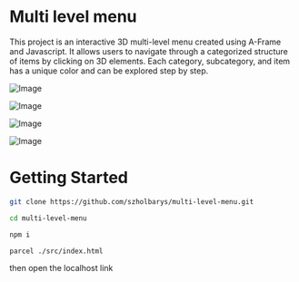 # Multi level menu

This project is an interactive 3D multi-level menu created using A-Frame and Javascript. It allows users to navigate through a categorized structure of items by clicking on 3D elements. Each category, subcategory, and item has a unique color and can be explored step by step.

![Image](https://github.com/user-attachments/assets/ff9f4142-0b1e-4d07-9a48-efa88886b2c2)

![Image](https://github.com/user-attachments/assets/955ab2c6-79a0-45f0-a7b4-73888e6f6b66)

![Image](https://github.com/user-attachments/assets/55c7f57f-3d6d-4433-9dc9-15223afefc43)

![Image](https://github.com/user-attachments/assets/31d9a101-79ad-49de-939a-091b9a6a2f1e)

# Getting Started

```bash
git clone https://github.com/szholbarys/multi-level-menu.git

```

```bash
cd multi-level-menu
```

```bash
npm i
```

```bash
parcel ./src/index.html
```

then open the localhost link
